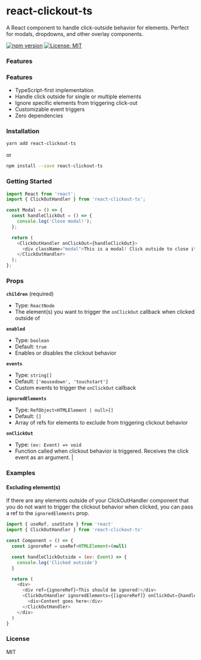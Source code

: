 # react-clickout-ts

A React component to handle click-outside behavior for elements. Perfect for modals, dropdowns, and other overlay components.

[![npm version](https://img.shields.io/npm/v/react-clickout-ts.svg?style=flat-square)](https://www.npmjs.com/package/react-clickout-ts)
[![License: MIT](https://img.shields.io/badge/License-MIT-yellow.svg?style=flat-square)](https://opensource.org/licenses/MIT)

### Features

### Features

- TypeScript-first implementation
- Handle click outside for single or multiple elements
- Ignore specific elements from triggering click-out
- Customizable event triggers
- Zero dependencies

### Installation

```sh
yarn add react-clickout-ts
```

or

```sh
npm install --save react-clickout-ts
```

### Getting Started

```js
import React from 'react';
import { ClickOutHandler } from 'react-clickout-ts';

const Modal = () => {
  const handleClickOut = () => {
    console.log('Close modal!');
  };

  return (
    <ClickOutHandler onClickOut={handleClickOut}>
      <div className="modal">This is a modal! Click outside to close it.</div>
    </ClickOutHandler>
  );
};
```

### Props

**`children`** (required)

- Type: `ReactNode`
- The element(s) you want to trigger the `onClickOut` callback when clicked outside of

**`enabled`**

- Type: `boolean`
- Default: `true`
- Enables or disables the clickout behavior

**`events`**

- Type: `string[]`
- Default: `['mousedown', 'touchstart']`
- Custom events to trigger the `onClickOut` callback

**`ignoredElements`**

- Type: `RefObject<HTMLElement | null>[]`
- Default: `[]`
- Array of refs for elements to exclude from triggering clickout behavior

**`onClickOut`**

- Type: `(ev: Event) => void`
- Function called when clickout behavior is triggered. Receives the click event as an argument. |

### Examples

#### Excluding element(s)

If there are any elements outside of your ClickOutHandler component that you do not want to trigger the clickout behavior when clicked, you can pass a ref to the `ignoredElements` prop.

```js
import { useRef, useState } from 'react'
import { ClickOutHandler } from 'react-clickout-ts'

const Component = () => {
  const ignoreRef = useRef<HTMLElement>(null)

  const handleClickOutside = (ev: Event) => {
    console.log('Clicked outside')
  }

  return (
    <div>
      <div ref={ignoreRef}>This should be ignored!</div>
      <ClickOutHandler ignoredElements={[ignoreRef]} onClickOut={handleClickOutside}>
        <div>Content goes here</div>
      </ClickOutHandler>
    </div>
  )
}
```

### License

MIT
